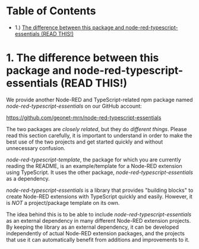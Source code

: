 # Table of Contents
  - 1.) [The difference between this package and node-red-typescript-essentials (READ THIS!)](#1-the-difference-between-this-package-and-node-red-typescript-essentials-read-this)


# 1. The difference between this package and node-red-typescript-essentials (READ THIS!)

We provide another Node-RED and TypeScript-related npm package named *node-red-typescript-essentials* on our GitHub account:

https://github.com/geonet-mrn/node-red-typescript-essentials

The two packages are *closely related*, but they do *different things*. Please read this section carefully, it is important to understand in order to make the best use of the two projects and get started quickly and without unnecessary confusion.

*node-red-typescript-template*, the package for which you are currently reading the README, is an example/template for a Node-RED extension using TypeScript. It uses the other package, *node-red-typescript-essentials* as a dependency.

*node-red-typescript-essentials* is a library that provides "building blocks" to create Node-RED extensions with TypeScript quickly and easily. However, it is *NOT* a project/package template on its own.

The idea behind this is to be able to include *node-red-typescript-essentials* as an external dependency in many different Node-RED extension projects. By keeping the library as an external dependency, it can be developed independently of actual Node-RED extension packages, and the projects that use it can automatically benefit from additions and improvements to it.